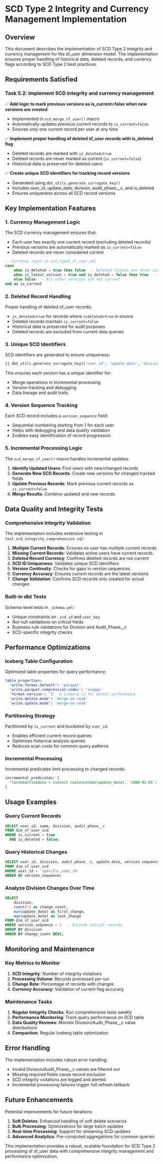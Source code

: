 # SCD Type 2 Integrity and Currency Management Implementation

## Overview

This document describes the implementation of SCD Type 2 integrity and currency management for the sf_user dimension model. The implementation ensures proper handling of historical data, deleted records, and currency flags according to SCD Type 2 best practices.

## Requirements Satisfied

### Task 5.2: Implement SCD integrity and currency management

✅ **Add logic to mark previous versions as is_current=false when new versions are created**
- Implemented in `scd_merge_sf_user()` macro
- Automatically updates previous current records to `is_current=false`
- Ensures only one current record per user at any time

✅ **Implement proper handling of deleted sf_user records with is_deleted flag**
- Deleted records are marked with `is_deleted=true`
- Deleted records are never marked as current (`is_current=false`)
- Historical data is preserved for deleted users

✅ **Create unique SCD identifiers for tracking record versions**
- Generated using `dbt_utils.generate_surrogate_key()`
- Includes user_id, update_date, division, audit_phase__c, and is_deleted
- Ensures uniqueness across all SCD record versions

## Key Implementation Features

### 1. Currency Management Logic

The SCD currency management ensures that:
- Each user has exactly one current record (excluding deleted records)
- Previous versions are automatically marked as `is_current=false`
- Deleted records are never considered current

```sql
-- Currency logic in scd_type2_sf_user.sql
case
    when is_deleted = true then false  -- Deleted records are never current
    when is_latest_version = true and is_deleted = false then true  -- Latest non-deleted version is current
    else false  -- All other versions are not current
end as is_current
```

### 2. Deleted Record Handling

Proper handling of deleted sf_user records:
- `is_deleted=true` for records where `isdeleted=true` in source
- Deleted records maintain `is_current=false`
- Historical data is preserved for audit purposes
- Deleted records are excluded from current data queries

### 3. Unique SCD Identifiers

SCD identifiers are generated to ensure uniqueness:
```sql
{{ dbt_utils.generate_surrogate_key(['user_id', 'update_date', 'division', 'audit_phase__c', 'is_deleted']) }} as _scd_id
```

This ensures each version has a unique identifier for:
- Merge operations in incremental processing
- Version tracking and debugging
- Data lineage and audit trails

### 4. Version Sequence Tracking

Each SCD record includes a `version_sequence` field:
- Sequential numbering starting from 1 for each user
- Helps with debugging and data quality validation
- Enables easy identification of record progression

### 5. Incremental Processing Logic

The `scd_merge_sf_user()` macro handles incremental updates:

1. **Identify Updated Users**: Find users with new/changed records
2. **Generate New SCD Records**: Create new versions for changed tracked fields
3. **Update Previous Records**: Mark previous current records as `is_current=false`
4. **Merge Results**: Combine updated and new records

## Data Quality and Integrity Tests

### Comprehensive Integrity Validation

The implementation includes extensive testing in `test_scd_integrity_comprehensive.sql`:

1. **Multiple Current Records**: Ensures no user has multiple current records
2. **Missing Current Records**: Validates active users have current records
3. **Deleted Record Currency**: Confirms deleted records are not current
4. **SCD ID Uniqueness**: Validates unique SCD identifiers
5. **Version Continuity**: Checks for gaps in version sequences
6. **Currency Accuracy**: Ensures current records are the latest versions
7. **Change Validation**: Confirms SCD records only created for actual changes

### Built-in dbt Tests

Schema-level tests in `_schema.yml`:
- Unique constraints on `_scd_id` and `user_key`
- Not null validations on critical fields
- Business rule validations for Division and Audit_Phase__c
- SCD-specific integrity checks

## Performance Optimizations

### Iceberg Table Configuration

Optimized table properties for query performance:
```yaml
table_properties:
  'write.format.default': 'parquet'
  'write.parquet.compression-codec': 'snappy'
  'format-version': '2'  # Iceberg v2 for better performance
  'write.delete.mode': 'merge-on-read'
  'write.update.mode': 'merge-on-read'
```

### Partitioning Strategy

Partitioned by `is_current` and bucketed by `user_id`:
- Enables efficient current record queries
- Optimizes historical analysis queries
- Reduces scan costs for common query patterns

### Incremental Processing

Incremental predicates limit processing to changed records:
```sql
incremental_predicates: [
  "lastmodifieddate > (select coalesce(max(update_date), '1900-01-01'::timestamp) from {{ this }})"
]
```

## Usage Examples

### Query Current Records
```sql
SELECT user_id, name, division, audit_phase__c
FROM dim_sf_user_scd
WHERE is_current = true 
  AND is_deleted = false;
```

### Query Historical Changes
```sql
SELECT user_id, division, audit_phase__c, update_date, version_sequence
FROM dim_sf_user_scd
WHERE user_id = 'specific_user_id'
ORDER BY version_sequence;
```

### Analyze Division Changes Over Time
```sql
SELECT 
    division,
    count(*) as change_count,
    min(update_date) as first_change,
    max(update_date) as last_change
FROM dim_sf_user_scd
WHERE version_sequence > 1  -- Exclude initial records
GROUP BY division
ORDER BY change_count DESC;
```

## Monitoring and Maintenance

### Key Metrics to Monitor

1. **SCD Integrity**: Number of integrity violations
2. **Processing Volume**: Records processed per run
3. **Change Rate**: Percentage of records with changes
4. **Currency Accuracy**: Validation of current flag accuracy

### Maintenance Tasks

1. **Regular Integrity Checks**: Run comprehensive tests weekly
2. **Performance Monitoring**: Track query performance on SCD table
3. **Data Quality Reviews**: Monitor Division/Audit_Phase__c value distributions
4. **Compaction**: Regular Iceberg table optimization

## Error Handling

The implementation includes robust error handling:
- Invalid Division/Audit_Phase__c values are filtered out
- Missing required fields cause record exclusion
- SCD integrity violations are logged and alerted
- Incremental processing failures trigger full refresh fallback

## Future Enhancements

Potential improvements for future iterations:
1. **Soft Deletes**: Enhanced handling of soft delete scenarios
2. **Bulk Processing**: Optimizations for large batch updates
3. **Real-time Processing**: Support for streaming SCD updates
4. **Advanced Analytics**: Pre-computed aggregations for common queries

This implementation provides a robust, scalable foundation for SCD Type 2 processing of sf_user data with comprehensive integrity management and performance optimization.